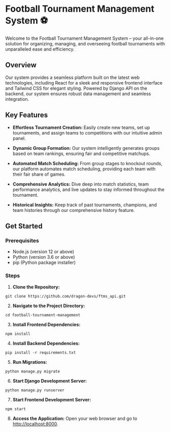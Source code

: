 # Football Tournament Management System ⚽

Welcome to the Football Tournament Management System – your all-in-one solution for organizing, managing, and overseeing football tournaments with unparalleled ease and efficiency.

## Overview

Our system provides a seamless platform built on the latest web technologies, including React for a sleek and responsive frontend interface and Tailwind CSS for elegant styling. Powered by Django API on the backend, our system ensures robust data management and seamless integration.

## Key Features

- **Effortless Tournament Creation:** Easily create new teams, set up tournaments, and assign teams to competitions with our intuitive admin panel.
  
- **Dynamic Group Formation:** Our system intelligently generates groups based on team rankings, ensuring fair and competitive matchups.
  
- **Automated Match Scheduling:** From group stages to knockout rounds, our platform automates match scheduling, providing each team with their fair share of games.
  
- **Comprehensive Analytics:** Dive deep into match statistics, team performance analytics, and live updates to stay informed throughout the tournament.
  
- **Historical Insights:** Keep track of past tournaments, champions, and team histories through our comprehensive history feature.

## Get Started
### Prerequisites
- Node.js (version 12 or above)
- Python (version 3.6 or above)
- pip (Python package installer)

### Steps

1. **Clone the Repository:**
```
git clone https://github.com/dragon-devs/ftms_api.git
```

2. **Navigate to the Project Directory:**
```
cd football-tournament-management
```
3. **Install Frontend Dependencies:**
```
npm install
```

4. **Install Backend Dependencies:**
```
pip install -r requirements.txt
```
5. **Run Migrations:**
```
python manage.py migrate
```

6. **Start Django Development Server:**
```
python manage.py runserver
```

7. **Start Frontend Development Server:**
```
npm start
```

8. **Access the Application:**
Open your web browser and go to [http://localhost:8000](http://localhost:8000).
